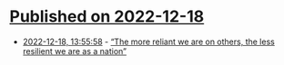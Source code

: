 # [Published on 2022-12-18](index.md)

* [2022-12-18, 13:55:58](https://news.ycombinator.com/item?id=34037647) - [“The more reliant we are on others, the less resilient we are as a nation”](https://committees.parliament.uk/committee/78/foreign-affairs-committee/news/175140/the-more-reliant-we-are-on-others-the-less-resilient-we-are-as-a-nation/)
